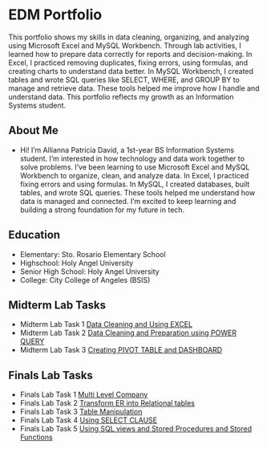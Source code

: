 # EDM Portfolio
This portfolio shows my skills in data cleaning, organizing, and analyzing using Microsoft Excel and MySQL Workbench. Through lab activities, I learned how to prepare data correctly for reports and decision-making. In Excel, I practiced removing duplicates, fixing errors, using formulas, and creating charts to understand data better. In MySQL Workbench, I created tables and wrote SQL queries like SELECT, WHERE, and GROUP BY to manage and retrieve data. These tools helped me improve how I handle and understand data. This portfolio reflects my growth as an Information Systems student.
## About Me 
- Hi! I’m Allianna Patricia David, a 1st-year BS Information Systems student. I’m interested in how technology and data work together to solve problems. I’ve been learning to use Microsoft Excel and MySQL Workbench to organize, clean, and analyze data. In Excel, I practiced fixing errors and using formulas. In MySQL, I created databases, built tables, and wrote SQL queries. These tools helped me understand how data is managed and connected. I’m excited to keep learning and building a strong foundation for my future in tech.
## Education
- Elementary: Sto. Rosario Elementary School 
- Highschool: Holy Angel University 
- Senior High School: Holy Angel University 
- College: City College of Angeles (BSIS)

## Midterm Lab Tasks
- Midterm Lab Task 1 [Data Cleaning and Using EXCEL](https://AlliannaPatricia.github.io/MLT1)
- Midterm Lab Task 2 [Data Cleaning and Preparation using POWER QUERY](https://AlliannaPatricia.github.io/MLT2)
- Midterm Lab Task 3 [Creating PIVOT TABLE and DASHBOARD](https://AlliannaPatricia.github.io/MLT3)
  
## Finals Lab Tasks
- Finals Lab Task 1 [Multi Level Company](https://AlliannaPatricia.github.io/FLT1)
- Finals Lab Task 2 [Transform ER into Relational tables](https://AlliannaPatricia.github.io/FLT2)
- Finals Lab Task 3 [Table Manipulation](https://AlliannaPatricia.github.io/FLT3)
- Finals Lab Task 4 [Using SELECT CLAUSE](https://AlliannaPatricia.github.io/FLT4)
- Finals Lab Task 5 [Using SQL views and Stored Procedures and Stored Functions](https://AlliannaPatricia.github.io/FLT5)

